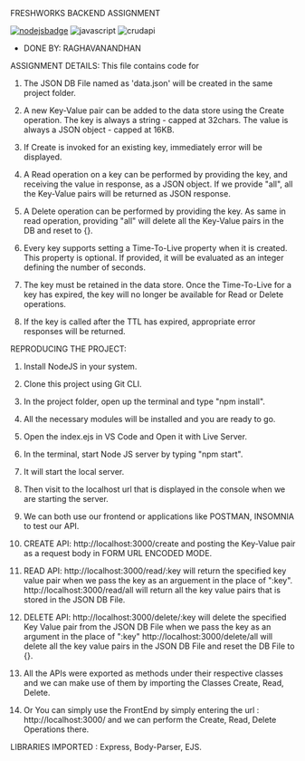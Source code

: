 FRESHWORKS BACKEND ASSIGNMENT

[![nodejsbadge](https://img.shields.io/badge/Made_With-NodeJS-red)](https://nodejs.org/en/) ![javascript](https://img.shields.io/badge/Contains-JavaScript-blue) ![crudapi](https://img.shields.io/badge/This_is_a-CRUD_API-green)
 - DONE BY: RAGHAVANANDHAN

ASSIGNMENT DETAILS:
This file contains code for

1. The JSON DB File named as 'data.json' will be created in the same project folder.

2. A new Key-Value pair can be added to the data store using the Create operation. The key is always a string - capped at 32chars. The value is always a JSON object - capped at 16KB.

3. If Create is invoked for an existing key, immediately error will be displayed.

4. A Read operation on a key can be performed by providing the key, and receiving the value in response, as a JSON object. If we provide "all", all the Key-Value pairs will be returned as JSON response.

5. A Delete operation can be performed by providing the key. As same in read operation, providing "all" will delete all the Key-Value pairs in the DB and reset to {}.

6. Every key supports setting a Time-To-Live property when it is created. This property is optional. If provided, it will be evaluated as an integer defining the number of seconds.

7. The key must be retained in the data store. Once the Time-To-Live for a key has expired, the key will no longer be available for Read or Delete operations.

8. If the key is called after the TTL has expired, appropriate error responses will be returned.

REPRODUCING THE PROJECT:

1. Install NodeJS in your system.

2. Clone this project using Git CLI.

3. In the project folder, open up the terminal and type "npm install".

4. All the necessary modules will be installed and you are ready to go.

5. Open the index.ejs in VS Code and Open it with Live Server.

6. In the terminal, start Node JS server by typing "npm start".

7. It will start the local server.

8. Then visit to the localhost url that is displayed in the console when we are starting the server.

9. We can both use our frontend or applications like POSTMAN, INSOMNIA to test our API.

10. CREATE API: http://localhost:3000/create and posting the Key-Value pair as a request body in FORM URL ENCODED MODE.

11. READ API: http://localhost:3000/read/:key will return the specified key value pair when we pass the key as an arguement in the place of ":key".
http://localhost:3000/read/all will return all the key value pairs that is stored in the JSON DB File.

12. DELETE API: http://localhost:3000/delete/:key will delete the specified Key Value pair from the JSON DB File when we pass the key as an argument in the place of ":key"
http://localhost:3000/delete/all will delete all the key value pairs in the JSON DB File and reset the DB File to {}.

13. All the APIs were exported as methods under their respective classes and we can make use of them by importing the Classes Create, Read, Delete.

14. Or You can simply use the FrontEnd by simply entering the url : http://localhost:3000/ and we can perform the Create, Read, Delete Operations there.

LIBRARIES IMPORTED : Express, Body-Parser, EJS.
